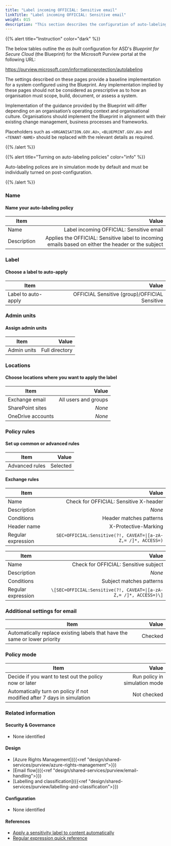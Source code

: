 ```yaml
---
title: "Label incoming OFFICIAL: Sensitive email"
linkTitle: "Label incoming OFFICIAL: Sensitive email"
weight: 015
description: "This section describes the configuration of auto-labeling policies within Microsoft Purview associated with systems built according to guidance in ASD's Blueprint for Secure Cloud."
---
```


{{% alert title="Instruction" color="dark" %}}

The below tables outline the *as built* configuration for ASD's *Blueprint for Secure Cloud* (the Blueprint) for the Microsoft Purview portal at the following URL:

<https://purview.microsoft.com/informationprotection/autolabeling>

The settings described on these pages provide a baseline implementation for a system configured using the Blueprint. Any implementation implied by these pages should not be considered as prescriptive as to how an organisation must scope, build, document, or assess a system.

Implementation of the guidance provided by the Blueprint will differ depending on an organisation’s operating context and organisational culture. Organisations should implement the Blueprint in alignment with their existing change management, business processes and frameworks.

Placeholders such as `<ORGANISATION.GOV.AU>`, `<BLUEPRINT.GOV.AU>` and `<TENANT-NAME>` should be replaced with the relevant details as required.

{{% /alert %}}

[//]: # (                                         * * * * * Note * * * * *                                                           )
[//]: # (                                                                                                                            )
[//]: # ( Regular expressions in tables include extra escape characters for formatting, do not copy and paste them from raw markdown )
[//]: # (                                                                                                                            )
[//]: # (                                         * * * * * Note * * * * *                                                           )

{{% alert title="Turning on auto-labeling policies" color="info" %}}

Auto-labeling polices are in simulation mode by default and must be individually turned on post-configuration.

{{% /alert %}}

### Name

#### Name your auto-labeling policy

| Item        |                                                                                              Value |
| ----------- | -------------------------------------------------------------------------------------------------: |
| Name        |                                                           Label incoming OFFICIAL: Sensitive email |
| Description | Applies the OFFICIAL: Sensitive label to incoming emails based on either the header or the subject |

### Label

#### Choose a label to auto-apply

| Item                |                                         Value |
| ------------------- | --------------------------------------------: |
| Label to auto-apply | OFFICIAL Sensitive (group)/OFFICIAL Sensitive |

### Admin units

#### Assign admin units

| Item        |          Value |
| ----------- | -------------: |
| Admin units | Full directory |

### Locations

#### Choose locations where you want to apply the label

| Item              |                Value |
| ----------------- | -------------------: |
| Exchange email    | All users and groups |
| SharePoint sites  |               *None* |
| OneDrive accounts |               *None* |

### Policy rules

#### Set up common or advanced rules

| Item           |    Value |
| -------------- | -------: |
| Advanced rules | Selected |

#### Exchange rules

| Item               |                                                         Value |
| ------------------ | ------------------------------------------------------------: |
| Name               |                        Check for OFFICIAL: Sensitive X-header |
| Description        |                                                        *None* |
| Conditions         |                                       Header matches patterns |
| Header name        |                                          X-Protective-Marking |
| Regular expression | `SEC=OFFICIAL:Sensitive(?!, CAVEAT=\|[a-zA-Z,= /]*, ACCESS=)` |

| Item               |                                                             Value |
| ------------------ | ----------------------------------------------------------------: |
| Name               |                             Check for OFFICIAL: Sensitive subject |
| Description        |                                                            *None* |
| Conditions         |                                          Subject matches patterns |
| Regular expression | `\[SEC=OFFICIAL:Sensitive(?!, CAVEAT=\|[a-zA-Z,= /]*, ACCESS=)\]` |

### Additional settings for email

| Item                                                                       |   Value |
| -------------------------------------------------------------------------- | ------: |
| Automatically replace existing labels that have the same or lower priority | Checked |

### Policy mode

| Item                                                                    |                         Value |
| ----------------------------------------------------------------------- | ----------------------------: |
| Decide if you want to test out the policy now or later                  | Run policy in simulation mode |
| Automatically turn on policy if not modified after 7 days in simulation |                   Not checked |

### Related information

#### Security & Governance

- None identified
  
#### Design

- [Azure Rights Management]({{<ref "design/shared-services/purview/azure-rights-management">}})
- [Email flow]({{<ref "design/shared-services/purview/email-handling">}})
- [Labelling and classification]({{<ref "design/shared-services/purview/labelling-and-classification">}})
  
#### Configuration

- None identified

#### References

- [Apply a sensitivity label to content automatically](https://learn.microsoft.com/en-au/purview/apply-sensitivity-label-automatically)
- [Regular expression quick reference](https://learn.microsoft.com/en-au/dotnet/standard/base-types/regular-expression-language-quick-reference)
